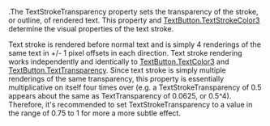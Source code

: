 .The TextStrokeTransparency property sets the transparency of the stroke, or outline, of rendered text. This property and [TextButton.TextStrokeColor3](https://developer.roblox.com/api-reference/property/TextButton/TextStrokeColor3) determine the visual properties of the text stroke.

Text stroke is rendered before normal text and is simply 4 renderings of the same text in +/- 1 pixel offsets in each direction. Text stroke rendering works independently and identically to [TextButton.TextColor3](https://developer.roblox.com/api-reference/property/TextButton/TextColor3) and [TextButton.TextTransparency](https://developer.roblox.com/api-reference/property/TextButton/TextTransparency). Since text stroke is simply multiple renderings of the same transparency, this property is essentially multiplicative on itself four times over (e.g. a TextStrokeTransparency of 0.5 appears about the same as TextTransparency of 0.0625, or 0.5^4). Therefore, it's recommended to set TextStrokeTransparency to a value in the range of 0.75 to 1 for more a more subtle effect.